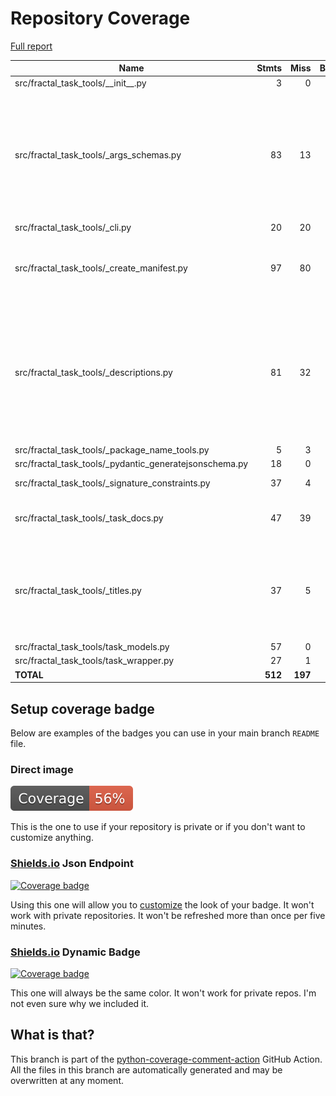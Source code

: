 # Repository Coverage

[Full report](https://htmlpreview.github.io/?https://github.com/fractal-analytics-platform/fractal-task-tools/blob/python-coverage-comment-action-data/htmlcov/index.html)

| Name                                                       |    Stmts |     Miss |   Branch |   BrPart |   Cover |   Missing |
|----------------------------------------------------------- | -------: | -------: | -------: | -------: | ------: | --------: |
| src/fractal\_task\_tools/\_\_init\_\_.py                   |        3 |        0 |        0 |        0 |    100% |           |
| src/fractal\_task\_tools/\_args\_schemas.py                |       83 |       13 |       30 |        7 |     79% |49-50, 59, 110->130, 133-135, 145->150, 162->173, 186-206 |
| src/fractal\_task\_tools/\_cli.py                          |       20 |       20 |        6 |        0 |      0% |      1-69 |
| src/fractal\_task\_tools/\_create\_manifest.py             |       97 |       80 |       26 |        0 |     14% |44-147, 162-178, 194-214 |
| src/fractal\_task\_tools/\_descriptions.py                 |       81 |       32 |       34 |        9 |     56% |27, 52, 57, 62, 65, 71->75, 112->116, 138, 142-164, 182, 190, 217-236 |
| src/fractal\_task\_tools/\_package\_name\_tools.py         |        5 |        3 |        0 |        0 |     40% |     22-27 |
| src/fractal\_task\_tools/\_pydantic\_generatejsonschema.py |       18 |        0 |        4 |        1 |     95% |    27->32 |
| src/fractal\_task\_tools/\_signature\_constraints.py       |       37 |        4 |       16 |        4 |     85% |76, 82, 86, 97 |
| src/fractal\_task\_tools/\_task\_docs.py                   |       47 |       39 |       16 |        0 |     13% |22-43, 55-74, 91-109 |
| src/fractal\_task\_tools/\_titles.py                       |       37 |        5 |       22 |        8 |     78% |22->28, 31-33, 34->39, 65->70, 75->79, 83->81, 89-92, 95->100 |
| src/fractal\_task\_tools/task\_models.py                   |       57 |        0 |        0 |        0 |    100% |           |
| src/fractal\_task\_tools/task\_wrapper.py                  |       27 |        1 |        4 |        1 |     94% |        24 |
|                                                  **TOTAL** |  **512** |  **197** |  **158** |   **30** | **57%** |           |


## Setup coverage badge

Below are examples of the badges you can use in your main branch `README` file.

### Direct image

[![Coverage badge](https://raw.githubusercontent.com/fractal-analytics-platform/fractal-task-tools/python-coverage-comment-action-data/badge.svg)](https://htmlpreview.github.io/?https://github.com/fractal-analytics-platform/fractal-task-tools/blob/python-coverage-comment-action-data/htmlcov/index.html)

This is the one to use if your repository is private or if you don't want to customize anything.

### [Shields.io](https://shields.io) Json Endpoint

[![Coverage badge](https://img.shields.io/endpoint?url=https://raw.githubusercontent.com/fractal-analytics-platform/fractal-task-tools/python-coverage-comment-action-data/endpoint.json)](https://htmlpreview.github.io/?https://github.com/fractal-analytics-platform/fractal-task-tools/blob/python-coverage-comment-action-data/htmlcov/index.html)

Using this one will allow you to [customize](https://shields.io/endpoint) the look of your badge.
It won't work with private repositories. It won't be refreshed more than once per five minutes.

### [Shields.io](https://shields.io) Dynamic Badge

[![Coverage badge](https://img.shields.io/badge/dynamic/json?color=brightgreen&label=coverage&query=%24.message&url=https%3A%2F%2Fraw.githubusercontent.com%2Ffractal-analytics-platform%2Ffractal-task-tools%2Fpython-coverage-comment-action-data%2Fendpoint.json)](https://htmlpreview.github.io/?https://github.com/fractal-analytics-platform/fractal-task-tools/blob/python-coverage-comment-action-data/htmlcov/index.html)

This one will always be the same color. It won't work for private repos. I'm not even sure why we included it.

## What is that?

This branch is part of the
[python-coverage-comment-action](https://github.com/marketplace/actions/python-coverage-comment)
GitHub Action. All the files in this branch are automatically generated and may be
overwritten at any moment.
